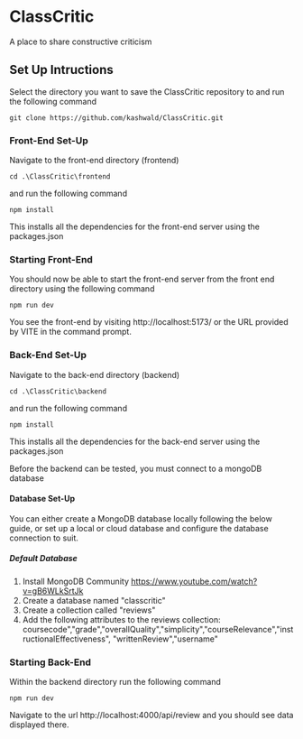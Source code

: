 # ClassCritic
A place to share constructive criticism 

## Set Up Intructions

Select the directory you want to save the ClassCritic repository to and run the following command

`git clone https://github.com/kashwald/ClassCritic.git`

### Front-End Set-Up
Navigate to the front-end directory (frontend)

`cd .\ClassCritic\frontend`

and run the following command

`npm install`

This installs all the dependencies for the front-end server using the packages.json

### Starting Front-End

You should now be able to start the front-end server from the front end directory using the following command

`npm run dev`

You see the front-end by visiting http://localhost:5173/ or the URL provided by VITE in the command prompt.

### Back-End Set-Up
Navigate to the back-end directory (backend)

`cd .\ClassCritic\backend`

and run the following command

`npm install`

This installs all the dependencies for the back-end server using the packages.json

Before the backend can be tested, you must connect to a mongoDB database

#### Database Set-Up
You can either create a MongoDB database locally following the below guide, or set up a local or cloud database and configure the database connection to suit.

##### Default Database
1.  Install MongoDB Community https://www.youtube.com/watch?v=gB6WLkSrtJk
2.  Create a database named "classcritic"
3.  Create a collection called "reviews"
4.  Add the following attributes to the reviews collection: 
coursecode","grade","overallQuality","simplicity","courseRelevance","instructionalEffectiveness", "writtenReview","username"


### Starting Back-End

Within the backend directory run the following command

`npm run dev`

Navigate to the url http://localhost:4000/api/review and you should see data displayed there.
